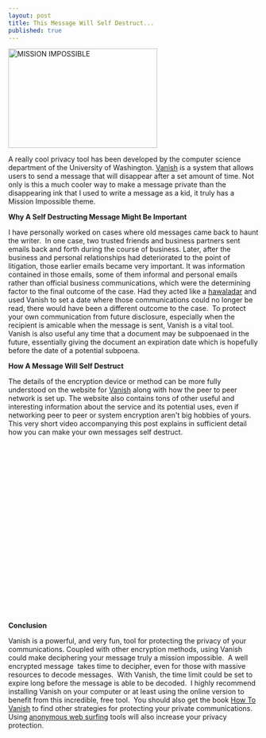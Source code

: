 ```yaml
---
layout: post
title: This Message Will Self Destruct...
published: true
---
```

<p><img class="aligncenter size-medium wp-image-279" title="MISSION IMPOSSIBLE" src="{{ site.baseurl }}/images/mission-impossible-SPLASH-300x200.jpg" alt="MISSION IMPOSSIBLE" width="300" height="200" /></p>
<p>A really cool privacy tool has been developed by the computer science department of the University of Washington. <a title="Vanish" href="http://vanish.cs.washington.edu/" target="_blank"> Vanish</a> is a system that allows users to send a message that will disappear after a set amount of time.  Not only is this a much cooler way to make a message private than the disappearing ink that I used to write a message as a kid, it truly has a Mission Impossible theme.</p>
<p><strong>Why A Self Destructing Message Might Be Important</strong></p>
<p>I have personally worked on cases where old messages came back to haunt the writer.  In one case, two trusted friends and business partners sent emails back and forth during the course of business.  Later, after the business and personal relationships had deteriorated to the point of litigation, those earlier emails became very important.  It was information contained in those emails, some of them informal and personal emails rather than official business communications, which were the determining factor to the final outcome of the case.  Had they acted like a <a title="hawaladar" href="http://www.howtovanish.com/2009/09/modern-hawala/" target="_blank">hawaladar</a> and used Vanish to set a date where those communications could no longer be read, there would have been a different outcome to the case.  To protect your own communication from future disclosure, especially when the recipient is amicable when the message is sent, Vanish is a vital tool.  Vanish is also useful any time that a document may be subpoenaed in the future, essentially giving the document an expiration date which is hopefully before the date of a potential subpoena.</p>
<p><strong>How A Message Will Self Destruct</strong></p>
<p>The details of the encryption device or method can be more fully understood on the website for <a title="Vanish" href="http://vanish.cs.washington.edu/index.html" target="_blank">Vanish</a> along with how the peer to peer network is set up. The website also contains tons of other useful and interesting information about the service and its potential uses, even if networking peer to peer or system encryption aren't big hobbies of yours.  This very short video accompanying this post explains in sufficient detail how you can make your own messages self destruct.</p>
<p><object classid="clsid:d27cdb6e-ae6d-11cf-96b8-444553540000" width="425" height="344" codebase="http://download.macromedia.com/pub/shockwave/cabs/flash/swflash.cab#version=6,0,40,0"><param name="allowFullScreen" value="true" /><param name="allowScriptAccess" value="always" /><param name="src" value="http://www.youtube.com/v/vQRXPG8T4Hs&amp;rel=0&amp;color1=0xb1b1b1&amp;color2=0xcfcfcf&amp;hl=en&amp;feature=player_embedded&amp;fs=1" /><param name="allowfullscreen" value="true" /><embed type="application/x-shockwave-flash" width="425" height="344" src="http://www.youtube.com/v/vQRXPG8T4Hs&amp;rel=0&amp;color1=0xb1b1b1&amp;color2=0xcfcfcf&amp;hl=en&amp;feature=player_embedded&amp;fs=1" allowscriptaccess="always" allowfullscreen="true"></embed></object></p>
<p><strong>Conclusion</strong></p>
<p>Vanish is a powerful, and very fun, tool for protecting the privacy of your communications.  Coupled with other encryption methods, using Vanish could make deciphering your message truly a mission impossible.  A well encrypted message  takes time to decipher, even for those with massive resources to decode messages.  With Vanish, the time limit could be set to expire long before the message is able to be decoded.  I highly recommend installing Vanish on your computer or at least using the online version to benefit from this incredible, free tool.  You should also get the book <a href="http://www.howtovanish.com/HTVBook">How To Vanish</a> to find other strategies for protecting your private communications.  Using <a href="http://www.howtovanish.com/IdentityCloaker">anonymous web surfing</a> tools will also increase your privacy protection.</p>
